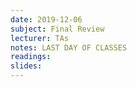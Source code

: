 ```yaml
---
date: 2019-12-06
subject: Final Review
lecturer: TAs
notes: LAST DAY OF CLASSES
readings:
slides:
---
```

